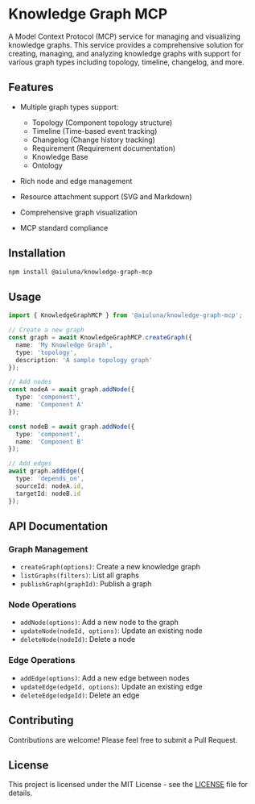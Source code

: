 # Knowledge Graph MCP

A Model Context Protocol (MCP) service for managing and visualizing knowledge graphs. This service provides a comprehensive solution for creating, managing, and analyzing knowledge graphs with support for various graph types including topology, timeline, changelog, and more.

## Features

- Multiple graph types support:
  - Topology (Component topology structure)
  - Timeline (Time-based event tracking)
  - Changelog (Change history tracking)
  - Requirement (Requirement documentation)
  - Knowledge Base
  - Ontology

- Rich node and edge management
- Resource attachment support (SVG and Markdown)
- Comprehensive graph visualization
- MCP standard compliance

## Installation

```bash
npm install @aiuluna/knowledge-graph-mcp
```

## Usage

```typescript
import { KnowledgeGraphMCP } from '@aiuluna/knowledge-graph-mcp';

// Create a new graph
const graph = await KnowledgeGraphMCP.createGraph({
  name: 'My Knowledge Graph',
  type: 'topology',
  description: 'A sample topology graph'
});

// Add nodes
const nodeA = await graph.addNode({
  type: 'component',
  name: 'Component A'
});

const nodeB = await graph.addNode({
  type: 'component',
  name: 'Component B'
});

// Add edges
await graph.addEdge({
  type: 'depends_on',
  sourceId: nodeA.id,
  targetId: nodeB.id
});
```

## API Documentation

### Graph Management

- `createGraph(options)`: Create a new knowledge graph
- `listGraphs(filters)`: List all graphs
- `publishGraph(graphId)`: Publish a graph

### Node Operations

- `addNode(options)`: Add a new node to the graph
- `updateNode(nodeId, options)`: Update an existing node
- `deleteNode(nodeId)`: Delete a node

### Edge Operations

- `addEdge(options)`: Add a new edge between nodes
- `updateEdge(edgeId, options)`: Update an existing edge
- `deleteEdge(edgeId)`: Delete an edge

## Contributing

Contributions are welcome! Please feel free to submit a Pull Request.

## License

This project is licensed under the MIT License - see the [LICENSE](LICENSE) file for details.
